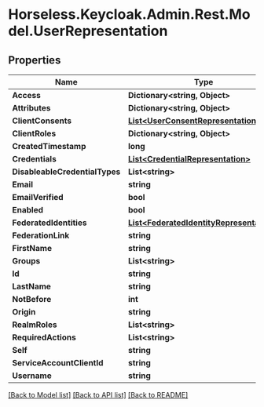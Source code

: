 # Horseless.Keycloak.Admin.Rest.Model.UserRepresentation

## Properties

Name | Type | Description | Notes
------------ | ------------- | ------------- | -------------
**Access** | **Dictionary&lt;string, Object&gt;** |  | [optional] 
**Attributes** | **Dictionary&lt;string, Object&gt;** |  | [optional] 
**ClientConsents** | [**List&lt;UserConsentRepresentation&gt;**](UserConsentRepresentation.md) |  | [optional] 
**ClientRoles** | **Dictionary&lt;string, Object&gt;** |  | [optional] 
**CreatedTimestamp** | **long** |  | [optional] 
**Credentials** | [**List&lt;CredentialRepresentation&gt;**](CredentialRepresentation.md) |  | [optional] 
**DisableableCredentialTypes** | **List&lt;string&gt;** |  | [optional] 
**Email** | **string** |  | [optional] 
**EmailVerified** | **bool** |  | [optional] 
**Enabled** | **bool** |  | [optional] 
**FederatedIdentities** | [**List&lt;FederatedIdentityRepresentation&gt;**](FederatedIdentityRepresentation.md) |  | [optional] 
**FederationLink** | **string** |  | [optional] 
**FirstName** | **string** |  | [optional] 
**Groups** | **List&lt;string&gt;** |  | [optional] 
**Id** | **string** |  | [optional] 
**LastName** | **string** |  | [optional] 
**NotBefore** | **int** |  | [optional] 
**Origin** | **string** |  | [optional] 
**RealmRoles** | **List&lt;string&gt;** |  | [optional] 
**RequiredActions** | **List&lt;string&gt;** |  | [optional] 
**Self** | **string** |  | [optional] 
**ServiceAccountClientId** | **string** |  | [optional] 
**Username** | **string** |  | [optional] 

[[Back to Model list]](../README.md#documentation-for-models) [[Back to API list]](../README.md#documentation-for-api-endpoints) [[Back to README]](../README.md)

